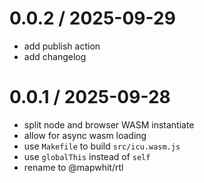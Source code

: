 
0.0.2 / 2025-09-29
==================

 * add publish action
 * add changelog

0.0.1 / 2025-09-28
==================

 * split node and browser WASM instantiate
 * allow for async wasm loading
 * use `Makefile` to build `src/icu.wasm.js`
 * use `globalThis` instead of `self`
 * rename to @mapwhit/rtl
